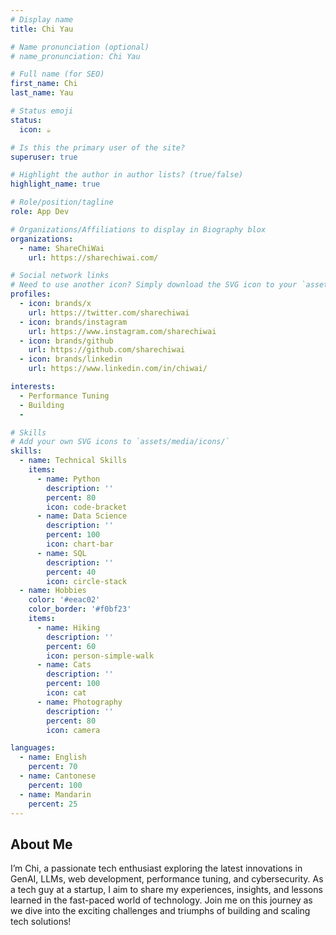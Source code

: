 ```yaml
---
# Display name
title: Chi Yau

# Name pronunciation (optional)
# name_pronunciation: Chi Yau

# Full name (for SEO)
first_name: Chi
last_name: Yau

# Status emoji
status:
  icon: ☕️

# Is this the primary user of the site?
superuser: true

# Highlight the author in author lists? (true/false)
highlight_name: true

# Role/position/tagline
role: App Dev

# Organizations/Affiliations to display in Biography blox
organizations:
  - name: ShareChiWai
    url: https://sharechiwai.com/

# Social network links
# Need to use another icon? Simply download the SVG icon to your `assets/media/icons/` folder.
profiles:
  - icon: brands/x
    url: https://twitter.com/sharechiwai
  - icon: brands/instagram
    url: https://www.instagram.com/sharechiwai
  - icon: brands/github
    url: https://github.com/sharechiwai
  - icon: brands/linkedin
    url: https://www.linkedin.com/in/chiwai/

interests:
  - Performance Tuning
  - Building
  - 

# Skills
# Add your own SVG icons to `assets/media/icons/`
skills:
  - name: Technical Skills
    items:
      - name: Python
        description: ''
        percent: 80
        icon: code-bracket
      - name: Data Science
        description: ''
        percent: 100
        icon: chart-bar
      - name: SQL
        description: ''
        percent: 40
        icon: circle-stack
  - name: Hobbies
    color: '#eeac02'
    color_border: '#f0bf23'
    items:
      - name: Hiking
        description: ''
        percent: 60
        icon: person-simple-walk
      - name: Cats
        description: ''
        percent: 100
        icon: cat
      - name: Photography
        description: ''
        percent: 80
        icon: camera

languages:
  - name: English
    percent: 70
  - name: Cantonese
    percent: 100
  - name: Mandarin
    percent: 25
---
```


## About Me

I’m Chi, a passionate tech enthusiast exploring the latest innovations in GenAI, LLMs, web development, performance tuning, and cybersecurity. As a tech guy at a startup, I aim to share my experiences, insights, and lessons learned in the fast-paced world of technology. Join me on this journey as we dive into the exciting challenges and triumphs of building and scaling tech solutions!
